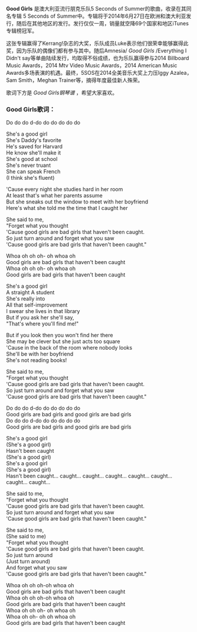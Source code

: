 

**Good Girls** 是澳大利亚流行朋克乐队5 Seconds of Summer的歌曲，收录在其同名专辑 5 Seconds of
Summer中。专辑将于2014年6月27日在欧洲和澳大利亚发行，随后在其他地区的发行。发行仅仅一周，销量就空降69个国家和地区iTunes专辑榜冠军。

这张专辑赢得了Kerrang!杂志的大奖，乐队成员Luke表示他们很荣幸能够赢得此奖，因为乐队的偶像们都有参与其中。随后Amnesia/ _Good
Girls_ /Everything I Didn't say等单曲陆续发行，均取得不俗成绩，也为乐队赢得参与2014 Billboard Music
Awards，2014 Mtv Video Music Awards，2014 American Music
Awards多场表演的机遇。最终，5SOS在2014全美音乐大奖上力压Iggy Azalea，Sam Smith，Meghan
Trainer等，摘得年度最佳新人殊荣。

歌词下方是 _Good Girls钢琴谱_ ，希望大家喜欢。

### Good Girls歌词：

Do do do d-do do do do do do

She's a good girl  
She's Daddy's favorite  
He's saved for Harvard  
He know she'll make it  
She's good at school  
She's never truant  
She can speak French  
(I think she's fluent)

'Cause every night she studies hard in her room  
At least that's what her parents assume  
But she sneaks out the window to meet with her boyfriend  
Here's what she told me the time that I caught her

She said to me,  
"Forget what you thought  
'Cause good girls are bad girls that haven't been caught.  
So just turn around and forget what you saw  
'Cause good girls are bad girls that haven't been caught."

Whoa oh oh oh- oh whoa oh  
Good girls are bad girls that haven't been caught  
Whoa oh oh oh- oh whoa oh  
Good girls are bad girls that haven't been caught

She's a good girl  
A straight A student  
She's really into  
All that self-improvement  
I swear she lives in that library  
But if you ask her she'll say,  
"That's where you'll find me!"

But if you look then you won't find her there  
She may be clever but she just acts too square  
'Cause in the back of the room where nobody looks  
She'll be with her boyfriend  
She's not reading books!

She said to me,  
"Forget what you thought  
'Cause good girls are bad girls that haven't been caught.  
So just turn around and forget what you saw  
'Cause good girls are bad girls that haven't been caught."

Do do do d-do do do do do do  
Good girls are bad girls and good girls are bad girls  
Do do do d-do do do do do do  
Good girls are bad girls and good girls are bad girls

She's a good girl  
(She's a good girl)  
Hasn't been caught  
(She's a good girl)  
She's a good girl  
(She's a good girl)  
Hasn't been caught... caught... caught... caught... caught... caught...
caught... caught...

She said to me,  
"Forget what you thought  
'Cause good girls are bad girls that haven't been caught.  
So just turn around and forget what you saw  
'Cause good girls are bad girls that haven't been caught."

She said to me,  
(She said to me)  
"Forget what you thought  
'Cause good girls are bad girls that haven't been caught.  
So just turn around  
(Just turn around)  
And forget what you saw  
'Cause good girls are bad girls that haven't been caught."

Whoa oh oh oh-oh whoa oh  
Good girls are bad girls that haven't been caught  
Whoa oh oh oh-oh whoa oh  
Good girls are bad girls that haven't been caught  
Whoa oh oh oh- oh whoa oh  
Whoa oh oh- oh oh whoa oh  
Good girls are bad girls that haven't been caught

